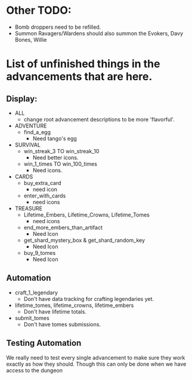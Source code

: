 # Other TODO:
 - Bomb droppers need to be refilled.
 - Summon Ravagers/Wardens should also summon the Evokers, Davy Bones, Willie


# List of unfinished things in the advancements that are here.


## Display:
 - ALL
   - change root advancement descriptions to be more 'flavorful'.
 - ADVENTURE
   - find_a_egg
     - Need tango's egg
 - SURVIVAL
   - win_streak_3 TO win_streak_10
       - Need better icons.
   - win_1_times TO win_100_times
       - Need icons.
 - CARDS
     - buy_extra_card
       - need icon
     - enter_with_cards
       - need icons
 - TREASURE
   - Lifetime_Embers, Lifetime_Crowns, Lifetime_Tomes
     - need icons
   - end_more_embers_than_artifact
     - Need Icon
   - get_shard_mystery_box & get_shard_random_key
     - Need Icon
   - buy_9_tomes
     - Need Icon
   


## Automation
 - craft_1_legendary
      - Don't have data tracking for crafting legendaries yet.
 - lifetime_tomes, lifetime_crowns, lifetime_embers
   - Don't have lifetime totals.
 - submit_tomes
   - Don't have tomes submissions.
 

## Testing Automation
We really need to test every single advancement to make sure they work exactly as how they should. Though this can only be done when we have access to the dungeon
